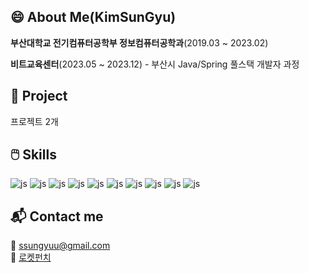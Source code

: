 ## 😄 About Me(KimSunGyu)

**부산대학교 전기컴퓨터공학부 정보컴퓨터공학과**(2019.03 ~ 2023.02)

**비트교육센터**(2023.05 ~ 2023.12) - 부산시 Java/Spring 풀스택 개발자 과정

## 📖 Project 

프로젝트 2개

## 🖱️ Skills

![js](https://img.shields.io/badge/Spring-6DB33F?style=for-the-badge&logo=spring&logoColor=white)
![js](https://img.shields.io/badge/Flask-000000?style=for-the-badge&logo=flask&logoColor=white)
![js](https://img.shields.io/badge/React-20232A?style=for-the-badge&logo=react&logoColor=61DAFB)
![js](https://img.shields.io/badge/Python-14354C?style=for-the-badge&logo=python&logoColor=white)
![js](https://img.shields.io/badge/Java-ED8B00?style=for-the-badge&logo=openjdk&logoColor=white)
![js](https://img.shields.io/badge/TypeScript-007ACC?style=for-the-badge&logo=typescript&logoColor=white)
![js](https://img.shields.io/badge/JavaScript-F7DF1E?style=for-the-badge&logo=JavaScript&logoColor=white)
![js](https://img.shields.io/badge/MySQL-00000F?style=for-the-badge&logo=mysql&logoColor=white)
![js](https://img.shields.io/badge/MongoDB-4EA94B?style=for-the-badge&logo=mongodb&logoColor=white)
![js](https://img.shields.io/badge/json%20web%20tokens-323330?style=for-the-badge&logo=json-web-tokens&logoColor=pink)

## 📬 Contact me

📱 ssungyuu@gmail.com <br>
🔗 <a href ="https://www.rocketpunch.com/@rlatjsrb10">로켓펀치</a>

<!--
**kl204/kl204** is a ✨ _special_ ✨ repository because its `README.md` (this file) appears on your GitHub profile.

Here are some ideas to get you started:

- 🔭 I’m currently working on ...
- 🌱 I’m currently learning ...
- 👯 I’m looking to collaborate on ...
- 🤔 I’m looking for help with ...
- 💬 Ask me about ...
- 📫 How to reach me: ...
- 😄 Pronouns: ...
- ⚡ Fun fact: ...
-->
